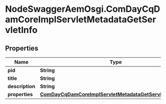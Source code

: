 # NodeSwaggerAemOsgi.ComDayCqDamCoreImplServletMetadataGetServletInfo

## Properties
Name | Type | Description | Notes
------------ | ------------- | ------------- | -------------
**pid** | **String** |  | [optional] 
**title** | **String** |  | [optional] 
**description** | **String** |  | [optional] 
**properties** | [**ComDayCqDamCoreImplServletMetadataGetServletProperties**](ComDayCqDamCoreImplServletMetadataGetServletProperties.md) |  | [optional] 


